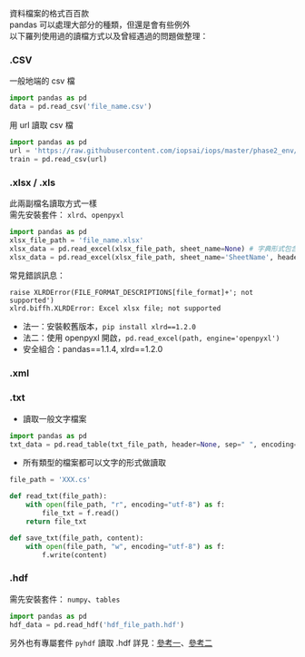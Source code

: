 資料檔案的格式百百款  
pandas 可以處理大部分的種類，但還是會有些例外    
以下羅列使用過的讀檔方式以及曾經遇過的問題做整理：  
### .CSV
一般地端的 csv 檔
```python
import pandas as pd
data = pd.read_csv('file_name.csv')
```
用 url 讀取 csv 檔
```python
import pandas as pd
url = 'https://raw.githubusercontent.com/iopsai/iops/master/phase2_env/large_train.csv'
train = pd.read_csv(url)
```
### .xlsx / .xls
此兩副檔名讀取方式一樣  
需先安裝套件： `xlrd`、`openpyxl`
```python
import pandas as pd
xlsx_file_path = 'file_name.xlsx'
xlsx_data = pd.read_excel(xlsx_file_path, sheet_name=None) # 字典形式包含所有 sheet
xlsx_data = pd.read_excel(xlsx_file_path, sheet_name='SheetName', header=[3,4,5]) # 指定讀的 sheet，以及指定當欄位的列數
```
常見錯誤訊息：  
```
raise XLRDError(FILE_FORMAT_DESCRIPTIONS[file_format]+'; not supported')
xlrd.biffh.XLRDError: Excel xlsx file; not supported
```
* 法一：安裝較舊版本，`pip install xlrd==1.2.0`
* 法二：使用 openpyxl 開啟，`pd.read_excel(path, engine='openpyxl')`
* 安全組合：pandas==1.1.4, xlrd==1.2.0

### .xml
### .txt
* 讀取一般文字檔案
```python
import pandas as pd
txt_data = pd.read_table(txt_file_path, header=None, sep=" ", encoding='utf-8') # sep 根據檔案區分欄列間的標號做選填
```
* 所有類型的檔案都可以文字的形式做讀取
```python
file_path = 'XXX.cs'

def read_txt(file_path):
    with open(file_path, "r", encoding="utf-8") as f:
        file_txt = f.read()
    return file_txt

def save_txt(file_path, content):
    with open(file_path, "w", encoding="utf-8") as f:
        f.write(content)
```
### .hdf
需先安裝套件： `numpy`、`tables`
```python
import pandas as pd
hdf_data = pd.read_hdf('hdf_file_path.hdf')
```
另外也有專屬套件 `pyhdf` 讀取 .hdf
詳見：[參考一](https://blog.csdn.net/lly1122334/article/details/102493134)、[參考二](https://moonbooks.org/Articles/How-to-read-a-MODIS-HDF-file-using-python-/)
